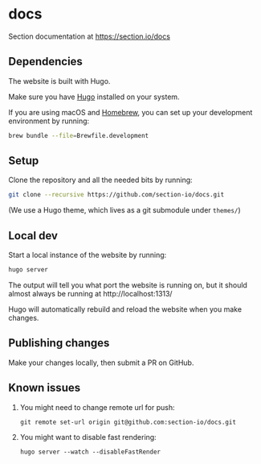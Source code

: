 # docs

Section documentation at https://section.io/docs

## Dependencies

The website is built with Hugo.

Make sure you have [Hugo](https://gohugo.io/getting-started/installing/) installed on your system.

If you are using macOS and [Homebrew](https://brew.sh), you can set up your development environment by running:

``` bash
brew bundle --file=Brewfile.development
```

## Setup

Clone the repository and all the needed bits by running:

``` bash
git clone --recursive https://github.com/section-io/docs.git
```

(We use a Hugo theme, which lives as a git submodule under `themes/`)

## Local dev

Start a local instance of the website by running:

``` bash
hugo server
```

The output will tell you what port the website is running on, but it should almost always be running at http://localhost:1313/

Hugo will automatically rebuild and reload the website when you make changes.

## Publishing changes

Make your changes locally, then submit a PR on GitHub.

## Known issues

1. You might need to change remote url for push:

   ```
   git remote set-url origin git@github.com:section-io/docs.git
   ```

1. You might want to disable fast rendering:

   ```
   hugo server --watch --disableFastRender
   ```
